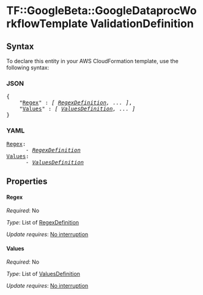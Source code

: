 # TF::GoogleBeta::GoogleDataprocWorkflowTemplate ValidationDefinition

## Syntax

To declare this entity in your AWS CloudFormation template, use the following syntax:

### JSON

<pre>
{
    "<a href="#regex" title="Regex">Regex</a>" : <i>[ <a href="regexdefinition.md">RegexDefinition</a>, ... ]</i>,
    "<a href="#values" title="Values">Values</a>" : <i>[ <a href="valuesdefinition.md">ValuesDefinition</a>, ... ]</i>
}
</pre>

### YAML

<pre>
<a href="#regex" title="Regex">Regex</a>: <i>
      - <a href="regexdefinition.md">RegexDefinition</a></i>
<a href="#values" title="Values">Values</a>: <i>
      - <a href="valuesdefinition.md">ValuesDefinition</a></i>
</pre>

## Properties

#### Regex

_Required_: No

_Type_: List of <a href="regexdefinition.md">RegexDefinition</a>

_Update requires_: [No interruption](https://docs.aws.amazon.com/AWSCloudFormation/latest/UserGuide/using-cfn-updating-stacks-update-behaviors.html#update-no-interrupt)

#### Values

_Required_: No

_Type_: List of <a href="valuesdefinition.md">ValuesDefinition</a>

_Update requires_: [No interruption](https://docs.aws.amazon.com/AWSCloudFormation/latest/UserGuide/using-cfn-updating-stacks-update-behaviors.html#update-no-interrupt)

